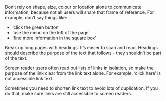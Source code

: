 Don’t rely on shape, size, colour or location alone to communicate information, because not all users will share that frame of reference. For example, don’t say things like:

- ‘click the green button’
- ‘use the menu on the left of the page’
- ‘find more information in the square box’

Break up long pages with headings. It’s easier to scan and read. Headings should describe the purpose of the text that follows - they shouldn’t be part of the text.

Screen reader users often read out lists of links in isolation, so make the purpose of the link clear from the link text alone. For example, ‘click here’ is not accessible link text.

Sometimes you need to shorten link text to avoid lots of duplication. If you do that, make sure links are still accessible to screen readers. 
